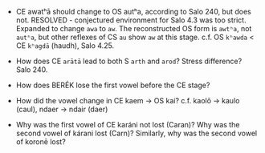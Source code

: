 - CE awatʰā should change to OS autʰa, according to Salo 240, but does not. RESOLVED - conjectured environment for Salo 4.3 was too strict. Expanded to change `awa` to `aw`. The reconstructed OS form is `awtʰa`, not `autʰa`, but other reflexes of CS `au` show `aw` at this stage. c.f. OS `kʰawda` < CE `kʰagdā` (haudh), Salo 4.25.

- How does CE `arātā` lead to both S `arth` and `arod`? Stress difference? Salo 240.

- How does BERÉK lose the first vowel before the CE stage?

- How did the vowel change in CE kaem -> OS kai? c.f. kaolō -> kaulo (caul), ndaer -> ndair (daer)

- Why was the first vowel of CE karáni not lost (Caran)? Why was the second vowel of kárani lost (Carn)? Similarly, why was the second vowel of koronē lost?

